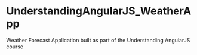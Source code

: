 # UnderstandingAngularJS_WeatherApp
Weather Forecast Application built as part of the Understanding AngularJS course
